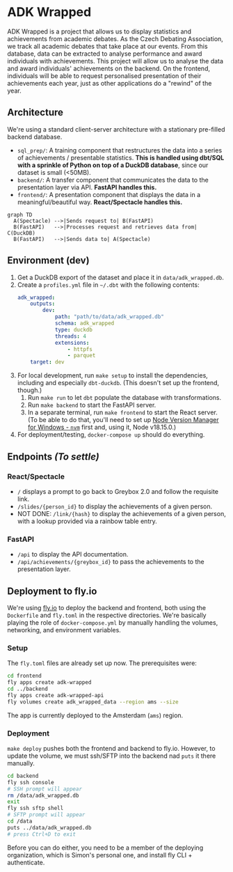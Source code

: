 # ADK Wrapped

ADK Wrapped is a project that allows us to display statistics and achievements from academic debates.
As the Czech Debating Association, we track all academic debates that take place at our events. From this database, data can be extracted to analyse performance and award individuals with achievements.
This project will allow us to analyse the data and award individuals' achievements on the backend. On the frontend, individuals will be able to request personalised presentation of their achievements each year, just as other applications do a "rewind" of the year.

## Architecture

We're using a standard client-server architecture with a stationary pre-filled backend database.

- `sql_prep/`: A training component that restructures the data into a series of achievements / presentable statistics. **This is handled using dbt/SQL with a sprinkle of Python on top of a DuckDB database**, since our dataset is small (&lt;50MB).
- `backend/`: A transfer component that communicates the data to the presentation layer via API. **FastAPI handles this.**
- `frontend/`: A presentation component that displays the data in a meaningful/beautiful way. **React/Spectacle handles this.**

```mermaid
graph TD
  A(Spectacle) -->|Sends request to| B(FastAPI)
  B(FastAPI)   -->|Processes request and retrieves data from| C(DuckDB)
  B(FastAPI)   -->|Sends data to| A(Spectacle)
```

## Environment (dev)


1. Get a DuckDB export of the dataset and place it in `data/adk_wrapped.db`.
2. Create a `profiles.yml` file in `~/.dbt` with the following contents:
    ```yaml
    adk_wrapped:
        outputs:
            dev:
                path: "path/to/data/adk_wrapped.db"
                schema: adk_wrapped
                type: duckdb
                threads: 4
                extensions:
                    - httpfs
                    - parquet
        target: dev
    ```
2. For local development, run `make setup` to install the dependencies, including and especially `dbt-duckdb`. (This doesn't set up the frontend, though.)
    1. Run `make run` to let `dbt` populate the database with transformations.
    2. Run `make backend` to start the FastAPI server.
    3. In a separate terminal, run `make frontend` to start the React server. (To be able to do that, you'll need to set up [Node Version Manager for Windows - `nvm`](https://github.com/coreybutler/nvm-windows) first and, using it, Node v18.15.0.)
3. For deployment/testing, `docker-compose up` should do everything.

## Endpoints _(To settle)_

### React/Spectacle

- `/` displays a prompt to go back to Greybox 2.0 and follow the requisite link.
- `/slides/{person_id}` to display the achievements of a given person.
- NOT DONE: `/link/{hash}` to display the achievements of a given person, with a lookup provided via a rainbow table entry.

### FastAPI

- `/api` to display the API documentation.
- `/api/achievements/{greybox_id}` to pass the achievements to the presentation layer.

## Deployment to fly.io

We're using [fly.io](https://fly.io) to deploy the backend and frontend, both using the `Dockerfile` and `fly.toml` in the respective directories. We're basically playing the role of `docker-compose.yml` by manually handling the volumes, networking, and environment variables.

### Setup

The `fly.toml` files are already set up now. The prerequisites were:

```bash
cd frontend
fly apps create adk-wrapped
cd ../backend
fly apps create adk-wrapped-api
fly volumes create adk_wrapped_data --region ams --size 
```

The app is currently deployed to the Amsterdam (`ams`) region.

### Deployment

`make deploy` pushes both the frontend and backend to fly.io. However, to update the volume, we must ssh/SFTP into the backend nad `puts` it there manually.

```bash
cd backend
fly ssh console
# SSH prompt will appear
rm /data/adk_wrapped.db
exit
fly ssh sftp shell
# SFTP prompt will appear
cd /data
puts ../data/adk_wrapped.db
# press Ctrl+D to exit
```

Before you can do either, you need to be a member of the deploying organization, which is Simon's personal one, and install fly CLI + authenticate.